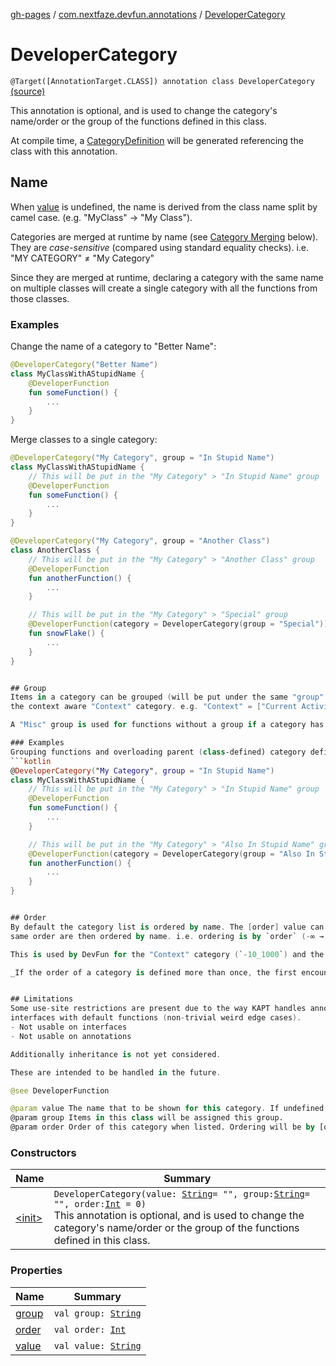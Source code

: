 [gh-pages](../../index.md) / [com.nextfaze.devfun.annotations](../index.md) / [DeveloperCategory](.)

# DeveloperCategory

`@Target([AnnotationTarget.CLASS]) annotation class DeveloperCategory` [(source)](https://github.com/NextFaze/dev-fun/tree/master/devfun-annotations/src/main/java/com/nextfaze/devfun/annotations/Annotations.kt#L115)

This annotation is optional, and is used to change the category's name/order or the group of the functions defined in this class.

At compile time, a [CategoryDefinition](../../com.nextfaze.devfun.core/-category-definition/index.md) will be generated referencing the class with this annotation.

## Name

When [value](value.md) is undefined, the name is derived from the class name split by camel case. (e.g. "MyClass" → "My Class").

Categories are merged at runtime by name (see [Category Merging](#Category-Merging) below). They are *case-sensitive*
(compared using standard equality checks). i.e. "MY CATEGORY" ≠ "My Category"

Since they are merged at runtime, declaring a category with the same name on multiple classes will create a single
category with all the functions from those classes.

### Examples

Change the name of a category to "Better Name":

``` kotlin
@DeveloperCategory("Better Name")
class MyClassWithAStupidName {
    @DeveloperFunction
    fun someFunction() {
        ...
    }
}
```

Merge classes to a single category:

``` kotlin
@DeveloperCategory("My Category", group = "In Stupid Name")
class MyClassWithAStupidName {
    // This will be put in the "My Category" > "In Stupid Name" group
    @DeveloperFunction
    fun someFunction() {
        ...
    }
}

@DeveloperCategory("My Category", group = "Another Class")
class AnotherClass {
    // This will be put in the "My Category" > "Another Class" group
    @DeveloperFunction
    fun anotherFunction() {
        ...
    }

    // This will be put in the "My Category" > "Special" group
    @DeveloperFunction(category = DeveloperCategory(group = "Special"))
    fun snowFlake() {
        ...
    }
}


## Group
Items in a category can be grouped (will be put under the same "group" heading) - this will happen automatically for
the context aware "Context" category. e.g. "Context" = ["Current Activity" = [...], "My Fragment" = [...], "Another Fragment" = [...]]

A "Misc" group is used for functions without a group if a category has one or more groups.

### Examples
Grouping functions and overloading parent (class-defined) category definition:
```kotlin
@DeveloperCategory("My Category", group = "In Stupid Name")
class MyClassWithAStupidName {
    // This will be put in the "My Category" > "In Stupid Name" group
    @DeveloperFunction
    fun someFunction() {
        ...
    }

    // This will be put in the "My Category" > "Also In Stupid Name" group
    @DeveloperFunction(category = DeveloperCategory(group = "Also In Stupid Name"))
    fun anotherFunction() {
        ...
    }
}


## Order
By default the category list is ordered by name. The [order] value can be used to adjust this. Categories with the
same order are then ordered by name. i.e. ordering is by `order` (-∞ → +∞) then by `name`

This is used by DevFun for the "Context" category (`-10_1000`) and the "Dev Fun" category (`10_000`).

_If the order of a category is defined more than once, the first encountered non-null order value is used._


## Limitations
Some use-site restrictions are present due to the way KAPT handles annotations for functions in components and
interfaces with default functions (non-trivial weird edge cases).
- Not usable on interfaces
- Not usable on annotations

Additionally inheritance is not yet considered.

These are intended to be handled in the future.

@see DeveloperFunction

@param value The name that to be shown for this category. If undefined the class name will be split by camel case. (e.g. "MyClass" → "My Class")
@param group Items in this class will be assigned this group.
@param order Order of this category when listed. Ordering will be by [order] (-∞ → +∞) then by name ([value])
```

### Constructors

| Name | Summary |
|---|---|
| [&lt;init&gt;](-init-.md) | `DeveloperCategory(value: `[`String`](https://kotlinlang.org/api/latest/jvm/stdlib/kotlin/-string/index.html)` = "", group: `[`String`](https://kotlinlang.org/api/latest/jvm/stdlib/kotlin/-string/index.html)` = "", order: `[`Int`](https://kotlinlang.org/api/latest/jvm/stdlib/kotlin/-int/index.html)` = 0)`<br>This annotation is optional, and is used to change the category's name/order or the group of the functions defined in this class. |

### Properties

| Name | Summary |
|---|---|
| [group](group.md) | `val group: `[`String`](https://kotlinlang.org/api/latest/jvm/stdlib/kotlin/-string/index.html) |
| [order](order.md) | `val order: `[`Int`](https://kotlinlang.org/api/latest/jvm/stdlib/kotlin/-int/index.html) |
| [value](value.md) | `val value: `[`String`](https://kotlinlang.org/api/latest/jvm/stdlib/kotlin/-string/index.html) |
